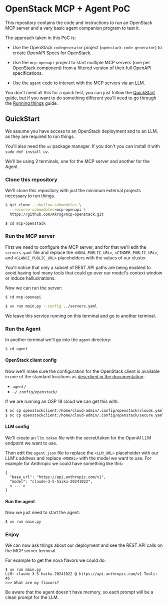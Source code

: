 # OpenStack MCP + Agent PoC

This repository contains the code and instructions to run an OpenStack MCP
server and a very basic agent companion program to test it.

The approach taken in this PoC is:

- Use the OpenStack `codegenerator` project (`openstack-code-generator`) to
  create OpenAPI Specs for OpenStack.

- Use the `mcp-openapi` project to start multiple MCP servers (one per
  OpenStack component) from a filtered version of their full OpenAPI
  specifications.

- Use the `agent` code to interact with the MCP servers via an LLM.

You don't need all this for a quick test, you can just follow the
[QuickStart](#quickstart) guide, but if you want to do something different
you'll need to go through the [Running things](./docs/running-things.md) guide.

## QuickStart

We assume you have access to an OpenStack deployment and to an LLM, as they are
required to run things.

You'll also need the `uv` package manager. If you don't you can install it with
`sudo dnf install uv`.

We'll be using 2 terminals, one for the MCP server and another for the Agent.

### Clone this repository

We'll clone this repository with just the minimum external projects necessary
to run things.

```bash
$ git clone --shallow-submodules \
  --recurse-submodules=mcp-openapi \
  https://github.com/Akrog/mcp-openstack.git

$ cd mcp-openstack
```

### Run the MCP server

First we need to configure the MCP server, and for that we'll edit the
`servers.yaml` file and replace the `<NOVA_PUBLIC_URL>`, `<CINDER_PUBLIC_URL>`,
and `<GLANCE_PUBLIC_URL>` placeholders with the values of our cluster.

You'll notice that only a subset of REST API paths are being enabled to avoid
having tool many tools that could go over our model's context window or induce
hallucinations.

Now we can run the server:

```bash
$ cd mcp-openapi

$ uv run main.py --config ../servers.yaml
```

We leave this service running on this terminal and go to another terminal.

### Run the Agent

In another terminal we'll go into the `agent` directory:

```bash
$ cd agent
```

#### OpenStack client config

Now we'll make sure the configuration for the OpenStack client is available in
one of the standard locations as [described in the
documentation](https://docs.openstack.org/python-openstackclient/pike/configuration/index.html#clouds-yaml):
- `agent/`
- `~/.config/openstack/`

If we are running an OSP 18 cloud we can get this with:

```bash
$ oc cp openstackclient:/home/cloud-admin/.config/openstack/clouds.yaml ./clouds.yaml
$ oc cp openstackclient:/home/cloud-admin/.config/openstack/secure.yaml ./secure.yaml 
```

#### LLM config

We'll create an `llm.token` file with the secret/token for the OpenAI LLM
endpoint we want to use.

Then edit the `agent.json` file to replace the `<LLM_URL>` placeholder with our
LLM's address and replace `<MODEL>` with the model we want to use. For example
for Anthropic we could have something like this:

```
{
  "base_url": "https://api.anthropic.com/v1",
  "model": "claude-3-5-haiku-20241022",
  < ... >
}
```

#### Run the agent

Now we just need to start the agent:

```bash
$ uv run main.py
```

### Enjoy

We can now ask things about our deployment and see the REST API calls on the
MCP server terminal.

For example to get the nova flavors we could do:

```
$ uv run main.py
LLM: claude-3-5-haiku-20241022 @ https://api.anthropic.com/v1 Tools: 46
>>> What are my flavors?
```

Be aware that the agent doesn't have memory, so each prompt will be a clean
prompt for the LLM.
